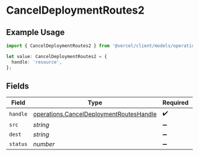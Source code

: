 # CancelDeploymentRoutes2

## Example Usage

```typescript
import { CancelDeploymentRoutes2 } from '@vercel/client/models/operations';

let value: CancelDeploymentRoutes2 = {
  handle: 'resource',
};
```

## Fields

| Field    | Type                                                                                               | Required           | Description |
| -------- | -------------------------------------------------------------------------------------------------- | ------------------ | ----------- |
| `handle` | [operations.CancelDeploymentRoutesHandle](../../models/operations/canceldeploymentrouteshandle.md) | :heavy_check_mark: | N/A         |
| `src`    | _string_                                                                                           | :heavy_minus_sign: | N/A         |
| `dest`   | _string_                                                                                           | :heavy_minus_sign: | N/A         |
| `status` | _number_                                                                                           | :heavy_minus_sign: | N/A         |

